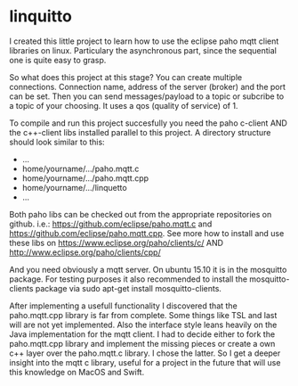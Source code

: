 # linquitto
I created this little project to learn how to use the eclipse paho mqtt client libraries on linux. Particulary the asynchronous part, since the sequential one is quite easy to grasp.

So what does this project at this stage?
You can create multiple connections. Connection name, address of the server (broker) and the port can be set.
Then you can send messages/payload to a topic or subcribe to a topic of your choosing. It uses a qos (quality of service) of 1.

To compile and run this project succesfully you need the paho c-client AND the c++-client libs installed parallel to this project.
A directory structure should look similar to this:
- ...
- home/yourname/.../paho.mqtt.c
- home/yourname/.../paho.mqtt.cpp
- home/yourname/.../linquetto
- ...

Both paho libs can be checked out from the appropriate repositories on github.
i.e.: https://github.com/eclipse/paho.mqtt.c and https://github.com/eclipse/paho.mqtt.cpp.
See more how to install and use these libs on https://www.eclipse.org/paho/clients/c/ AND http://www.eclipse.org/paho/clients/cpp/

And you need obviously a mqtt server. On ubuntu 15.10 it is in the mosquitto package. For testing purposes it also recommended to install the mosquitto-clients package via sudo apt-get install mosquitto-clients.

After implementing a usefull functionality I discovered that the paho.mqtt.cpp library is far from complete.
Some things like TSL and last will are not yet implemented. Also the interface style leans heavily on the Java implementation for the mqtt client. I had to decide either to fork the paho.mqtt.cpp library and implement the missing pieces or create a own c++ layer over the paho.mqtt.c library. I chose the latter. So I get a deeper insight into the mqtt c library, useful for a project in the future that will use this knowledge on MacOS and Swift.
